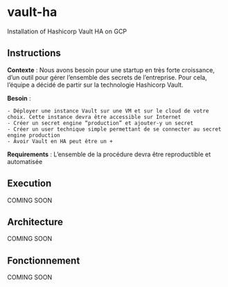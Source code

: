 # vault-ha
Installation of Hashicorp Vault HA on GCP

## Instructions
**Contexte** : Nous avons besoin pour une startup en très forte croissance, d’un outil pour gérer l’ensemble des secrets de l’entreprise. Pour cela, l’équipe a décidé de partir sur la technologie Hashicorp Vault.

**Besoin** :

    - Déployer une instance Vault sur une VM et sur le cloud de votre choix. Cette instance devra être accessible sur Internet
    - Créer un secret engine “production” et ajouter-y un secret
    - Créer un user technique simple permettant de se connecter au secret engine production
    - Avoir Vault en HA peut être un +

**Requirements** : L’ensemble de la procédure devra être reproductible et automatisée

## Execution
COMING SOON

## Architecture
COMING SOON

## Fonctionnement
COMING SOON
